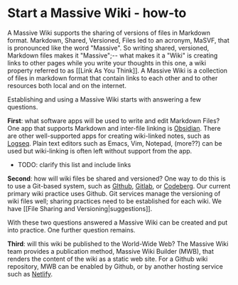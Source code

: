 # Start a Massive Wiki - how-to


A Massive Wiki supports the sharing of versions of files in Markdown format. Markdown, Shared, Versioned, Files led to an acronym, MaSVF, that is pronounced like the word "Massive". So writing shared, versioned, Markdown files makes it "Massive";--  what makes it a "Wiki" is creating links to other pages while you write your thoughts in this one, a wiki property referred to as [[Link As You Think]]. A Massive Wiki is a collection of files in markdown format that contain links to each other and to other resources both local and on the internet.

Establishing and using a Massive Wiki starts with answering a few questions.

**First**: what software apps will be used to write and edit Markdown Files? One app that supports Markdown and inter-file linking is [Obsidian](https://obsidian.md). There are other well-supported apps for creating wiki-linked notes, such as [Logseq](https://logseq.com). Plain text editors such as Emacs, Vim, Notepad, (more??) can be used but wiki-linking is often left without support from the app.  
 - TODO: clarify this list and include links

**Second**: how will wiki files be shared and versioned? One way to do this is to use a Git-based system, such as [GIthub](https://github.com), [Gitlab](https://gitlab.com), or [Codeberg](https://codeberg.org). Our current primary wiki practice uses Github. Git services manage the versioning of wiki files well; sharing practices need to be established for each wiki. We have [[File Sharing and Versioning|suggestions]].  

With these two questions answered a Massive Wiki can be created and put into practice. One further question remains.

**Third**: will this wiki be published to the World-Wide Web? The Massive Wiki team provides a publication method, Massive Wiki Builder (MWB), that renders the content of the wiki as a static web site. For a Github wiki repository, MWB can be enabled by Github, or by another hosting service such as [Netlify](https://netlify.app).  



